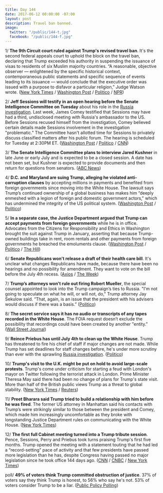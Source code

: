```yaml
---
title: Day 144
date: 2017-06-12 00:00:00 -07:00
layout: post
description: Travel ban banned.
image:
  twitter: "/public/144-t.jpg"
  facebook: "/public/144-f.jpg"
---
```


1/ **The 9th Circuit court ruled against Trump's revised travel ban**. It's the second federal appeals court to uphold the block on the travel ban, declaring that Trump exceeded his authority in suspending the issuance of visas to residents of six Muslim majority countries. “A reasonable, objective observer — enlightened by the specific historical context, contemporaneous public statements and specific sequence of events leading to its issuance — would conclude that the executive order was issued with a purpose to disfavor a particular religion,” Judge Watson wrote. ([New York Times](https://www.nytimes.com/2017/06/12/us/politics/trump-travel-ban-court-of-appeals.html) / [Washington Post](https://www.washingtonpost.com/world/national-security/federal-appeals-court-upholds-freeze-on-trumps-travel-ban/2017/06/12/035893c4-4f91-11e7-be25-3a519335381c_story.html) / [Politico](http://www.politico.com/story/2017/06/12/ninth-circuit-upholds-block-on-trumps-travel-ban-239433) / [NPR](http://www.npr.org/sections/thetwo-way/2017/06/12/532620714/another-federal-appeals-court-says-trumps-travel-ban-should-remain-on-hold))

2/ **Jeff Sessions will testify in an open hearing before the Senate Intelligence Committee on Tuesday** about his role in the <a href="{{ site.baseurl }}/trump-russia-investigation/">Russia investigation</a>. Last week, James Comey testified that Sessions may have had a third, undisclosed meeting with Russia's ambassador to the US. Before Sessions recused himself from the investigation, Comey believed certain details made Sessions involvement in the investigation "problematic." The Committee hasn't allotted time for Sessions to privately discuss classified matters after his public forum. The hearing is scheduled for Tuesday at 2:30PM ET. ([Washington Post](https://www.washingtonpost.com/world/national-security/sessions-will-testify-in-open-hearing-before-senate-intelligence-committee/2017/06/12/bcd46802-4f80-11e7-91eb-9611861a988f_story.html) / [Politico](http://www.politico.com/story/2017/06/12/sessions-to-testify-in-open-hearing-before-senate-intelligence-committee-239425) / [CNN](http://www.cnn.com/2017/06/12/politics/sessions-intelligence-committee/index.html))

3/ **The Senate Intelligence Committee plans to interview Jared Kushner** in late June or early July and is expected to be a closed session. A date has not been set, but Kushner is expected to provide documents and then return for questions from senators. ([ABC News](http://abcnews.go.com/Politics/senate-intelligence-committee-plans-interview-jared-kushner-source/story?id=47928897))

4/ **D.C. and Maryland are suing Trump, alleging he violated anti-corruption clauses** by accepting millions in payments and benefited from foreign governments since moving into the White House. The lawsuit says Trump’s continued ownership of a global business has makes him “deeply enmeshed with a legion of foreign and domestic government actors," which has undermined the integrity of the US political system. ([Washington Post](https://www.washingtonpost.com/local/dc-politics/dc-and-maryland-to-sue-president-trump-alleging-breach-of-constitutional-oath/2017/06/11/0059e1f0-4f19-11e7-91eb-9611861a988f_story.html) / [Politico](http://www.politico.com/story/2017/06/12/trump-lawsuit-maryland-washington-dc-239420))

5/ **In a separate case, the Justice Department argued that Trump can accept payments from foreign governments** while he is in office. Advocates from the Citizens for Responsibility and Ethics in Washington brought the suit against Trump in January, asserting that because Trump-owned buildings take in rent, room rentals and other payments from foreign governments he breached the emoluments clause. ([Washington Post](https://www.washingtonpost.com/politics/foreign-payments-to-trumps-businesses-are-legally-permitted-argues-justice-department/2017/06/10/e66c7312-4d8c-11e7-a186-60c031eab644_story.html) / [Politico](http://www.politico.com/story/2017/06/09/trump-foreign-payments-emoluments-feds-239380) / [The Hill](http://thehill.com/homenews/administration/337210-doj-lawyers-argue-trump-can-accept-payments-from-foreign-governments?rnd=1497052482))

6/ **Senate Republicans won't release a draft of their health care bill**. It's unclear what changes Republicans have made, because there have been no hearings and no possibility for amendment. They want to vote on the bill before the July 4th recess. ([Axios](https://www.axios.com/senate-gop-wrapping-up-health-care-bill-but-wont-release-it-2440345281.html) / [The Week](https://theweek.com/articles/704729/republicans-are-closer-killing-obamacare-than-think))

7/ **Trump’s attorneys won't rule out firing Robert Mueller**, the special counsel appointed to look into the Trump campaign’s ties to Russia. "I'm not going to speculate on what he will, or will not, do," Trump attorney Jay Sekulow said. “That, again, is an issue that the president with his advisers would discuss if there was a basis.” ([Politico](http://www.politico.com/story/2017/06/11/trump-mueller-special-counsel-239396))

8/ **The secret service says it has no audio or transcripts of any tapes recorded in the White House**. The FOIA request doesn’t exclude the possibility that recordings could have been created by another "entity." ([Wall Street Journal](https://www.wsj.com/articles/secret-service-has-no-audio-recordings-or-transcripts-made-in-trump-white-house-1497291979))

9/ **Reince Priebus has until July 4th to clean up the White House**. Trump has threatened to fire his chief of staff if major changes are not made. While Trump has set deadlines for staff changes before, he's under more scrutiny than ever with the sprawling <a href="{{ site.baseurl }}/trump-russia-investigation/">Russia investigation</a>. ([Politico](http://www.politico.com/story/2017/06/11/donald-trump-reince-priebus-deadline-239411))

10/ **Trump's visit to the U.K. might be put on hold to avoid large-scale protests**. Trump's come under criticism for starting a feud with London's mayor on Twitter following the terrorist attack in London. Prime Minister Theresa May said there had been no change of plans for Trump's state visit. More than half of the British public views Trump as a threat to global stability. ([New York Times](https://www.nytimes.com/2017/06/11/us/politics/trump-uk-visit.html) / [Reuters](https://www.reuters.com/article/us-britain-usa-idUSKBN1920OC))

11/ **Preet Bharara said Trump tried to build a relationship with him before he was fired**. The former US attorney in Manhattan said his contacts with Trump’s were strikingly similar to those between the president and Comey, which made him increasingly uncomfortable as they broke with longstanding Justice Department rules on communicating with the White House. ([New York Times](https://www.nytimes.com/2017/06/11/us/politics/preet-bharara-trump-contacts.html))

12/ **The first full Cabinet meeting turned into a Trump tribute session**. Pence, Sessions, Perry and Priebus took turns praising Trump's first five months. Trump opened the meeting with a statement touting that he had led a “record-setting” pace of activity and that few presidents have passed more legislation than he has, despite Congress having passed no major legislation since he took office 144 days ago. ([CNN](http://www.cnn.com/2017/06/12/politics/trump-cabinet-tribute/) / [CNBC](http://www.cnbc.com/2017/06/12/trump-makes-bizarre-claims-at-press-event-as-cabinet-members-take-turns-praising-him.html) / [New York Times](https://www.nytimes.com/2017/06/12/us/politics/trump-boasts-of-record-setting-pace-of-activity.html))

poll/ **49% of voters think Trump committed obstruction of justice**. 37% of voters say they think Trump is honest, to 56% who say he's not. 53% of voters consider Trump to be a liar. ([Public Policy Polling](http://www.publicpolicypolling.com/main/2017/06/plurality-of-voters-think-trump-obstructed-justice.html))